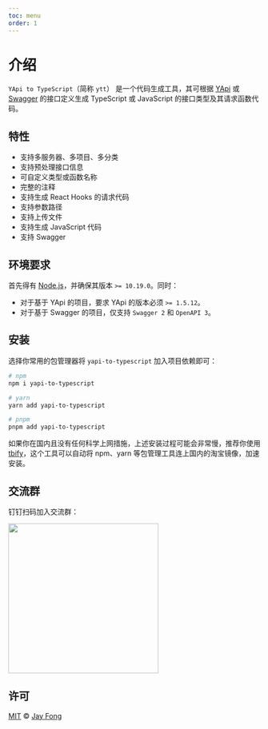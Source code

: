 ```yaml
---
toc: menu
order: 1
---
```


# 介绍

`YApi to TypeScript`（简称 `ytt`） 是一个代码生成工具，其可根据 [YApi](https://github.com/YMFE/yapi) 或 [Swagger](https://swagger.io/) 的接口定义生成 TypeScript 或 JavaScript 的接口类型及其请求函数代码。

## 特性

- 支持多服务器、多项目、多分类
- 支持预处理接口信息
- 可自定义类型或函数名称
- 完整的注释
- 支持生成 React Hooks 的请求代码
- 支持参数路径
- 支持上传文件
- 支持生成 JavaScript 代码
- 支持 Swagger

## 环境要求

首先得有 [Node.js](https://nodejs.org/en/)，并确保其版本 `>= 10.19.0`。同时：

- 对于基于 YApi 的项目，要求 YApi 的版本必须 `>= 1.5.12`。
- 对于基于 Swagger 的项目，仅支持 `Swagger 2` 和 `OpenAPI 3`。

## 安装

选择你常用的包管理器将 `yapi-to-typescript` 加入项目依赖即可：

```bash
# npm
npm i yapi-to-typescript

# yarn
yarn add yapi-to-typescript

# pnpm
pnpm add yapi-to-typescript
```

如果你在国内且没有任何科学<span style="font-size: 0;">习</span>上网措施，上述安装过程可能会非常慢，推荐你使用 [tbify](https://github.com/fjc0k/tbify)，这个工具可以自动将 npm、yarn 等包管理工具连上国内的淘宝镜像，加速安装。

## 交流群

钉钉扫码加入交流群：

<img src="https://cdn.jsdelivr.net/gh/fjc0k/yapi-to-typescript@master/assets/dd.jpg" width="300" />

## 许可

[MIT](https://github.com/fjc0k/yapi-to-typescript/blob/master/LICENSE) © [Jay Fong](https://github.com/fjc0k)
